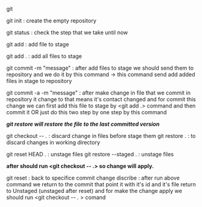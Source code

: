 git 

git init : create the empty repository

git status : check the step that we take until now

git add <filename> : add file to stage

git add . : add all files to stage

git commit -m "message" : after add files to stage we should send them to repository and we do it by this command -> this command send add added files in stage to repository

git commit -a -m "message" : after make change in file that we commit in repository it change to <modified> that means it's contact changed and for commit this change we can first add this file to stage by <git add .> command and then commit it OR just do this two step by one step by this command



***git restore will restore the file to the last committed version***

git checkout -- . : discard change in files before stage them
git restore . :  to discard changes in working directory

git reset HEAD . : unstage files
git restore --staged . : unstage files

**after <git reset> should run <git checkout -- .> so change will apply.**


git reset <id commit> : back to specifice commit change
    discribe : after run above command we return to the commit that point it with it's id and it's file return to Unstaged (unstaged after reset) and for make the change apply we should run <git checkout -- . > comand
